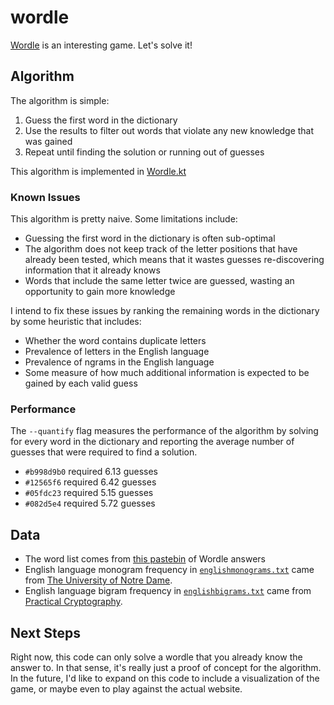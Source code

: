 # wordle
[Wordle](https://www.nytimes.com/games/wordle/index.html) is an interesting game. Let's solve it!

## Algorithm
The algorithm is simple:
1. Guess the first word in the dictionary
2. Use the results to filter out words that violate any new knowledge that was gained
3. Repeat until finding the solution or running out of guesses

This algorithm is implemented in [Wordle.kt](src/main/kotlin/ca/jonathanfritz/wordle/Wordle.kt)

### Known Issues
This algorithm is pretty naive. Some limitations include:
* Guessing the first word in the dictionary is often sub-optimal
* The algorithm does not keep track of the letter positions that have already been tested, which means that it wastes guesses re-discovering information that it already knows
* Words that include the same letter twice are guessed, wasting an opportunity to gain more knowledge

I intend to fix these issues by ranking the remaining words in the dictionary by some heuristic that includes:
* Whether the word contains duplicate letters
* Prevalence of letters in the English language
* Prevalence of ngrams in the English language
* Some measure of how much additional information is expected to be gained by each valid guess

### Performance
The `--quantify` flag measures the performance of the algorithm by solving for every word in the dictionary and reporting the average number of guesses that were required to find a solution.
* `#b998d9b0` required 6.13 guesses
* `#12565f6` required 6.42 guesses
* `#05fdc23` required 5.15 guesses
* `#082d5e4` required 5.72 guesses

## Data
* The word list comes from [this pastebin](https://paste.ee/p/4zigF) of Wordle answers
* English language monogram frequency in [`englishmonograms.txt`](src/main/resources/englishmonograms.txt) came from [The University of Notre Dame](https://www3.nd.edu/~busiforc/handouts/cryptography/letterfrequencies.html).
* English language bigram frequency in  [`englishbigrams.txt`](src/main/resources/englishbigrams.txt) came from [Practical Cryptography](http://practicalcryptography.com/cryptanalysis/letter-frequencies-various-languages/english-letter-frequencies/).

## Next Steps
Right now, this code can only solve a wordle that you already know the answer to. In that sense, it's really just a proof of concept for the algorithm. In the future, I'd like to expand on this code to include a visualization of the game, or maybe even to play against the actual website.
